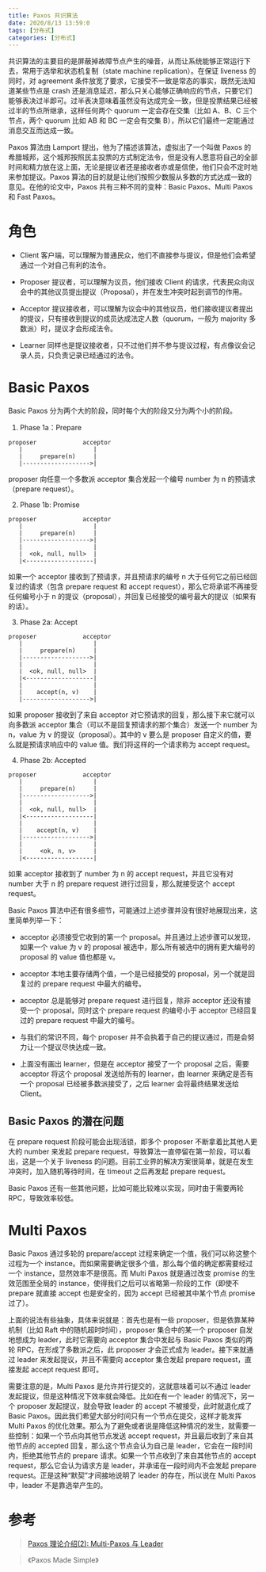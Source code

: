 ```yaml
---
title: Paxos 共识算法
date: 2020/8/13 13:59:0
tags: [分布式]
categories: [分布式]
---
```


共识算法的主要目的是屏蔽掉故障节点产生的噪音，从而让系统能够正常运行下去，常用于选举和状态机复制（state machine replication）。在保证 liveness 的同时，对 agreement 条件放宽了要求，它接受不一致是常态的事实，既然无法知道某些节点是 crash 还是消息延迟，那么只关心能够正确响应的节点，只要它们能够表决过半即可。过半表决意味着虽然没有达成完全一致，但是投票结果已经被过半的节点所继承，这样任何两个 quorum 一定会存在交集（比如 A、B、C 三个节点，两个 quorum 比如 AB 和 BC 一定会有交集 B），所以它们最终一定能通过消息交互而达成一致。

<!--more-->

Paxos 算法由 Lamport 提出，他为了描述该算法，虚拟出了一个叫做 Paxos 的希腊城邦，这个城邦按照民主投票的方式制定法令，但是没有人愿意将自己的全部时间和精力放在这上面，无论是提议者还是接收者亦或是信使，他们只会不定时地来参加提议。Paxos 算法的目的就是让他们按照少数服从多数的方式达成一致的意见。在他的论文中，Paxos 共有三种不同的变种：Basic Paxos、Multi Paxos 和 Fast Paxos。

# 角色
- Client
客户端，可以理解为普通民众，他们不直接参与提议，但是他们会希望通过一个对自己有利的法令。

- Proposer
提议者，可以理解为议员，他们接收 Client 的请求，代表民众向议会中的其他议员提出提议（Proposal），并在发生冲突时起到调节的作用。

- Acceptor
提议接收者，可以理解为议会中的其他议员，他们接收提议者提出的提议，只有接收到提议的成员达成法定人数（quorum，一般为 majority 多数派）时，提议才会形成法令。

- Learner
同样也是提议接收者，只不过他们并不参与提议过程，有点像议会记录人员，只负责记录已经通过的法令。

# Basic Paxos
Basic Paxos 分为两个大的阶段，同时每个大的阶段又分为两个小的阶段。

1. Phase 1a：Prepare
```
proposer             acceptor
   |                    |
   |     prepare(n)     |
   |------------------->|
```
proposer 向任意一个多数派 acceptor 集合发起一个编号 number 为 n 的预请求（prepare request）。

2. Phase 1b: Promise
```
proposer             acceptor
   |                    |
   |     prepare(n)     |
   |------------------->|
   |                    |
   |  <ok, null, null>  |
   |<-------------------|
```
如果一个 acceptor 接收到了预请求，并且预请求的编号 n 大于任何它之前已经回复过的请求（包含 prepare request 和 accept request），那么它将承诺不再接受任何编号小于 n 的提议（proposal），并回复已经接受的编号最大的提议（如果有的话）。

3. Phase 2a: Accept
```
proposer             acceptor
   |                    |
   |     prepare(n)     |
   |------------------->|
   |                    |
   |  <ok, null, null>  |
   |<-------------------|
   |                    |
   |    accept(n, v)    |
   |------------------->|
```
如果 proposer 接收到了来自 acceptor 对它预请求的回复，那么接下来它就可以向多数派 acceptor 集合（可以不是回复预请求的那个集合）发送一个 number 为 n，value 为 v 的提议（proposal）。其中的 v 要么是 proposer 自定义的值，要么就是预请求响应中的 value 值。我们将这样的一个请求称为 accept request。

4. Phase 2b: Accepted
```
proposer             acceptor
   |                    |
   |     prepare(n)     |
   |------------------->|
   |                    |
   |  <ok, null, null>  |
   |<-------------------|
   |                    |
   |    accept(n, v)    |
   |------------------->|
   |                    |
   |     <ok, n, v>     |
   |<-------------------|
```
如果 acceptor 接收到了 number 为 n 的 accept request，并且它没有对 number 大于 n 的 prepare request 进行过回复，那么就接受这个 accept request。

Basic Paxos 算法中还有很多细节，可能通过上述步骤并没有很好地展现出来，这里简单列举一下：

- acceptor 必须接受它收到的第一个 proposal。并且通过上述步骤可以发现，如果一个 value 为 v 的 proposal 被选中，那么所有被选中的拥有更大编号的 proposal 的 value 值也都是 v。

- acceptor 本地主要存储两个值，一个是已经接受的 proposal，另一个就是回复过的 prepare request 中最大的编号。

- acceptor 总是能够对 prepare request 进行回复，除非 acceptor 还没有接受一个 proposal，同时这个 prepare request 的编号小于 acceptor 已经回复过的 prepare request 中最大的编号。

- 与我们的常识不同，每个 proposer 并不会执着于自己的提议通过，而是会努力让一个提议尽快达成一致。

- 上面没有画出 learner，但是在 acceptor 接受了一个 proposal 之后，需要 acceptor 将这个 proposal 发送给所有的 learner，由 learner 来确定是否有一个 proposal 已经被多数派接受了，之后 learner 会将最终结果发送给 Client。

## Basic Paxos 的潜在问题
在 prepare request 阶段可能会出现活锁，即多个 proposer 不断拿着比其他人更大的 number 来发起 prepare request，导致算法一直停留在第一阶段，可以看出，这是一个关于 liveness 的问题。目前工业界的解决方案很简单，就是在发生冲突时，加入随机等待时间，在 timeout 之后再发起 prepare request。

Basic Paxos 还有一些其他问题，比如可能比较难以实现，同时由于需要两轮 RPC，导致效率较低。

# Multi Paxos
Basic Paxos 通过多轮的 prepare/accept 过程来确定一个值，我们可以称这整个过程为一个 instance。而如果需要确定很多个值，那么每个值的确定都需要经过一个 instance，显然效率不是很高。而 Multi Paxos 就是通过改变 promise 的生效范围至全局的 instance，使得我们之后可以省略第一阶段的工作（即使不 prepare 就直接 accept 也是安全的，因为 accept 已经被其中某个节点 promise 过了）。

上面的说法有些抽象，具体来说就是：首先也是有一些 proposer，但是依靠某种机制（比如 Raft 中的随机超时时间），proposer 集合中的某一个 proposer 自发地想成为 leader，此时它需要向 acceptor 集合中发起与 Basic Paxos 类似的两轮 RPC，在形成了多数派之后，此 proposer 才会正式成为 leader。接下来就通过 leader 来发起提议，并且不需要向 acceptor 集合发起 prepare request，直接发起 accept request 即可。

需要注意的是，Multi Paxos 是允许并行提交的，这就意味着可以不通过 leader 发起提议，但是这种情况下效率就会降低。比如在有一个 leader 的情况下，另一个 proposer 发起提议，就会导致 leader 的 accept 不被接受，此时就退化成了 Basic Paxos。因此我们希望大部分时间只有一个节点在提交，这样才能发挥 Multi Paxos 的优化效果。那么为了避免或者说是降低这种情况的发生，就需要一些控制：如果一个节点向其他节点发送 accept request，并且最后收到了来自其他节点的 accepted 回复，那么这个节点会认为自己是 leader，它会在一段时间内，拒绝其他节点的 prepare 请求。如果一个节点收到了来自其他节点的 accept request，那么它会认为请求方是 leader，并承诺在一段时间内不会发起 prepare request。正是这种“默契”才间接地说明了 leader 的存在，所以说在 Multi Paxos 中，leader 不是靠选举产生的。

# 参考
> [Paxos 理论介绍(2): Multi-Paxos 与 Leader](https://zhuanlan.zhihu.com/p/21466932)

> 《Paxos Made Simple》